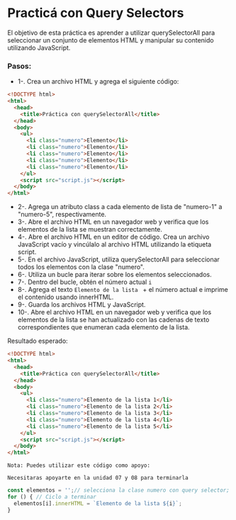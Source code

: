 # Practicá con Query Selectors

El objetivo de esta práctica es aprender a utilizar querySelectorAll para seleccionar un conjunto de elementos HTML y manipular su contenido utilizando JavaScript.

### Pasos:
* 1-. Crea un archivo HTML y agrega el siguiente código:

```html
<!DOCTYPE html>
<html>
  <head>
    <title>Práctica con querySelectorAll</title>
  </head>
  <body>
    <ul>
      <li class="numero">Elemento</li>
      <li class="numero">Elemento</li>
      <li class="numero">Elemento</li>
      <li class="numero">Elemento</li>
      <li class="numero">Elemento</li>
    </ul>
    <script src="script.js"></script>
  </body>
</html>
```

* 2-. Agrega un atributo class a cada elemento de lista de "numero-1" a "numero-5", respectivamente.
* 3-. Abre el archivo HTML en un navegador web y verifica que los elementos de la lista se muestran correctamente.
* 4-. Abre el archivo HTML en un editor de código.
Crea un archivo JavaScript vacío y vincúlalo al archivo HTML utilizando la etiqueta script.
* 5-. En el archivo JavaScript, utiliza querySelectorAll para seleccionar todos los elementos con la clase "numero".
* 6-. Utiliza un bucle  para iterar sobre los elementos seleccionados.
* 7-. Dentro del bucle, obtén el número actual `i`
* 8-. Agrega el texto `Elemento de la lista ` + el número actual e imprime el contenido usando innerHTML.
* 9-. Guarda los archivos HTML y JavaScript.
* 10-. Abre el archivo HTML en un navegador web y verifica que los elementos de la lista se han actualizado con las cadenas de texto correspondientes que enumeran cada elemento de la lista.

Resultado esperado:

```html
<!DOCTYPE html>
<html>
  <head>
    <title>Práctica con querySelectorAll</title>
  </head>
  <body>
    <ul>
      <li class="numero">Elemento de la lista 1</li>
      <li class="numero">Elemento de la lista 2</li>
      <li class="numero">Elemento de la lista 3</li>
      <li class="numero">Elemento de la lista 4</li>
      <li class="numero">Elemento de la lista 5</li>
    </ul>
    <script src="script.js"></script>
  </body>
</html>
```

`Nota: Puedes utilizar este código como apoyo: `

`Necesitaras apoyarte en la unidad 07 y 08 para terminarla`

```javascript
const elementos = '';// selecciona la clase numero con query selector;
for () { // Ciclo a terminar
  elementos[i].innerHTML = `Elemento de la lista ${i}`;
}
```